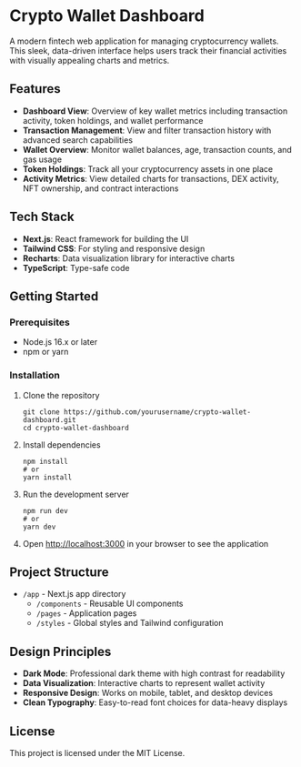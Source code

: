# Crypto Wallet Dashboard

A modern fintech web application for managing cryptocurrency wallets. This sleek, data-driven interface helps users track their financial activities with visually appealing charts and metrics.

## Features

- **Dashboard View**: Overview of key wallet metrics including transaction activity, token holdings, and wallet performance
- **Transaction Management**: View and filter transaction history with advanced search capabilities
- **Wallet Overview**: Monitor wallet balances, age, transaction counts, and gas usage
- **Token Holdings**: Track all your cryptocurrency assets in one place
- **Activity Metrics**: View detailed charts for transactions, DEX activity, NFT ownership, and contract interactions

## Tech Stack

- **Next.js**: React framework for building the UI
- **Tailwind CSS**: For styling and responsive design
- **Recharts**: Data visualization library for interactive charts
- **TypeScript**: Type-safe code

## Getting Started

### Prerequisites

- Node.js 16.x or later
- npm or yarn

### Installation

1. Clone the repository
   ```
   git clone https://github.com/yourusername/crypto-wallet-dashboard.git
   cd crypto-wallet-dashboard
   ```

2. Install dependencies
   ```
   npm install
   # or
   yarn install
   ```

3. Run the development server
   ```
   npm run dev
   # or
   yarn dev
   ```

4. Open [http://localhost:3000](http://localhost:3000) in your browser to see the application

## Project Structure

- `/app` - Next.js app directory
  - `/components` - Reusable UI components
  - `/pages` - Application pages
  - `/styles` - Global styles and Tailwind configuration

## Design Principles

- **Dark Mode**: Professional dark theme with high contrast for readability
- **Data Visualization**: Interactive charts to represent wallet activity
- **Responsive Design**: Works on mobile, tablet, and desktop devices
- **Clean Typography**: Easy-to-read font choices for data-heavy displays

## License

This project is licensed under the MIT License. 